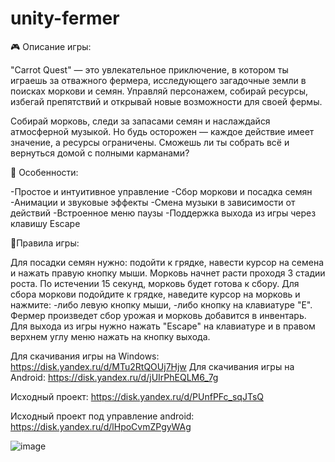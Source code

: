 # unity-fermer
🎮 Описание игры:

"Carrot Quest" — это увлекательное приключение, в котором ты играешь за отважного фермера, исследующего загадочные земли в поисках моркови и семян. Управляй персонажем, собирай ресурсы, избегай препятствий и открывай новые возможности для своей фермы.

Собирай морковь, следи за запасами семян и наслаждайся атмосферной музыкой. Но будь осторожен — каждое действие имеет значение, а ресурсы ограничены. Сможешь ли ты собрать всё и вернуться домой с полными карманами?

🧩 Особенности:

-Простое и интуитивное управление
-Сбор моркови и посадка семян
-Анимации и звуковые эффекты
-Смена музыки в зависимости от действий
-Встроенное меню паузы
-Поддержка выхода из игры через клавишу Escape

👾Правила игры:

Для посадки семян нужно: подойти к грядке, навести курсор на семена и нажать правую кнопку мыши.
Морковь начнет расти проходя 3 стадии роста. По истечении 15 секунд, морковь будет готова к сбору. Для сбора моркови подойдите к грядке, наведите курсор на морковь и нажмите:
-либо левую кнопку мыши, 
-либо кнопку на клавиатуре "Е".
 Фермер произведет сбор урожая и морковь добавится в инвентарь.
Для выхода из игры нужно нажать "Escape" на клавиатуре и в правом верхнем углу меню нажать на кнопку выхода.

Для скачивания игры на Windows:
https://disk.yandex.ru/d/MTu2RtQOUj7Hjw
Для скачивания игры на Android:
https://disk.yandex.ru/d/jUIrPhEQLM6_7g

Исходный проект:
https://disk.yandex.ru/d/PUnfPFc_sqJTsQ

Исходный проект под управление android:
https://disk.yandex.ru/d/lHpoCvmZPgyWAg

![image](https://github.com/user-attachments/assets/72e3a984-4c64-432c-ae60-514716fbf1e8)
